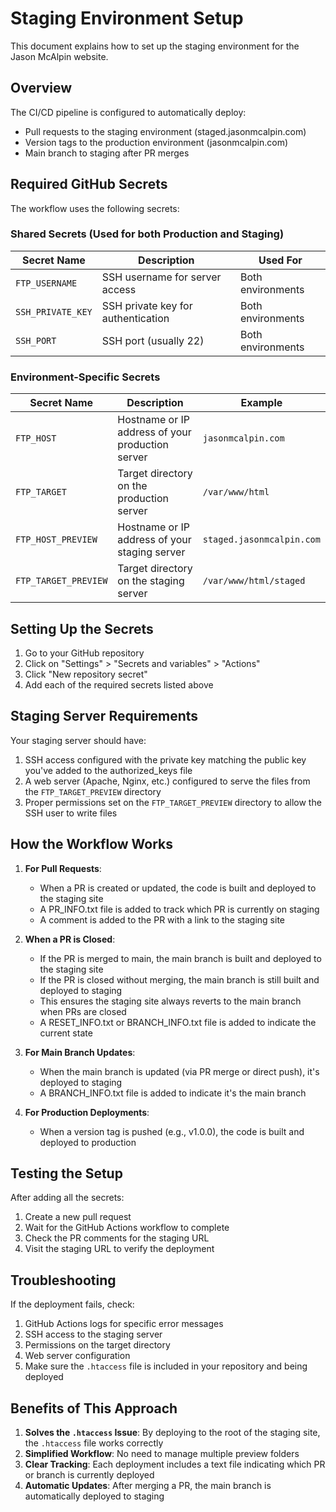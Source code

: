 # Staging Environment Setup

This document explains how to set up the staging environment for the Jason McAlpin website.

## Overview

The CI/CD pipeline is configured to automatically deploy:
- Pull requests to the staging environment (staged.jasonmcalpin.com)
- Version tags to the production environment (jasonmcalpin.com)
- Main branch to staging after PR merges

## Required GitHub Secrets

The workflow uses the following secrets:

### Shared Secrets (Used for both Production and Staging)

| Secret Name | Description | Used For |
|-------------|-------------|----------|
| `FTP_USERNAME` | SSH username for server access | Both environments |
| `SSH_PRIVATE_KEY` | SSH private key for authentication | Both environments |
| `SSH_PORT` | SSH port (usually 22) | Both environments |

### Environment-Specific Secrets

| Secret Name | Description | Example |
|-------------|-------------|---------|
| `FTP_HOST` | Hostname or IP address of your production server | `jasonmcalpin.com` |
| `FTP_TARGET` | Target directory on the production server | `/var/www/html` |
| `FTP_HOST_PREVIEW` | Hostname or IP address of your staging server | `staged.jasonmcalpin.com` |
| `FTP_TARGET_PREVIEW` | Target directory on the staging server | `/var/www/html/staged` |

## Setting Up the Secrets

1. Go to your GitHub repository
2. Click on "Settings" > "Secrets and variables" > "Actions"
3. Click "New repository secret"
4. Add each of the required secrets listed above

## Staging Server Requirements

Your staging server should have:

1. SSH access configured with the private key matching the public key you've added to the authorized_keys file
2. A web server (Apache, Nginx, etc.) configured to serve the files from the `FTP_TARGET_PREVIEW` directory
3. Proper permissions set on the `FTP_TARGET_PREVIEW` directory to allow the SSH user to write files

## How the Workflow Works

1. **For Pull Requests**:
   - When a PR is created or updated, the code is built and deployed to the staging site
   - A PR_INFO.txt file is added to track which PR is currently on staging
   - A comment is added to the PR with a link to the staging site

2. **When a PR is Closed**:
   - If the PR is merged to main, the main branch is built and deployed to the staging site
   - If the PR is closed without merging, the main branch is still built and deployed to staging
   - This ensures the staging site always reverts to the main branch when PRs are closed
   - A RESET_INFO.txt or BRANCH_INFO.txt file is added to indicate the current state

3. **For Main Branch Updates**:
   - When the main branch is updated (via PR merge or direct push), it's deployed to staging
   - A BRANCH_INFO.txt file is added to indicate it's the main branch

4. **For Production Deployments**:
   - When a version tag is pushed (e.g., v1.0.0), the code is built and deployed to production

## Testing the Setup

After adding all the secrets:

1. Create a new pull request
2. Wait for the GitHub Actions workflow to complete
3. Check the PR comments for the staging URL
4. Visit the staging URL to verify the deployment

## Troubleshooting

If the deployment fails, check:

1. GitHub Actions logs for specific error messages
2. SSH access to the staging server
3. Permissions on the target directory
4. Web server configuration
5. Make sure the `.htaccess` file is included in your repository and being deployed

## Benefits of This Approach

1. **Solves the `.htaccess` Issue**: By deploying to the root of the staging site, the `.htaccess` file works correctly
2. **Simplified Workflow**: No need to manage multiple preview folders
3. **Clear Tracking**: Each deployment includes a text file indicating which PR or branch is currently deployed
4. **Automatic Updates**: After merging a PR, the main branch is automatically deployed to staging
